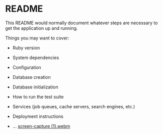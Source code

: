 # README

This README would normally document whatever steps are necessary to get the
application up and running.

Things you may want to cover:

* Ruby version

* System dependencies

* Configuration

* Database creation

* Database initialization

* How to run the test suite

* Services (job queues, cache servers, search engines, etc.)

* Deployment instructions

* ...
[screen-capture (1).webm](https://github.com/Varahi200/UB_-VarahiSuvarna-_Recs/assets/130059324/1e9059af-e751-4f25-9032-f4179051b8e9)
